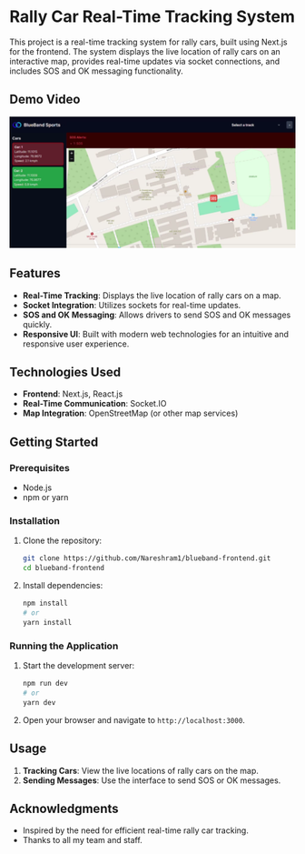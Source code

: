 
# Rally Car Real-Time Tracking System

This project is a real-time tracking system for rally cars, built using Next.js for the frontend. The system displays the live location of rally cars on an interactive map, provides real-time updates via socket connections, and includes SOS and OK messaging functionality.

## Demo Video

[![Watch the demo video](./demo/image.png)](./demo/demo.mp4)

## Features

- **Real-Time Tracking**: Displays the live location of rally cars on a map.
- **Socket Integration**: Utilizes sockets for real-time updates.
- **SOS and OK Messaging**: Allows drivers to send SOS and OK messages quickly.
- **Responsive UI**: Built with modern web technologies for an intuitive and responsive user experience.

## Technologies Used

- **Frontend**: Next.js, React.js
- **Real-Time Communication**: Socket.IO
- **Map Integration**: OpenStreetMap (or other map services)

## Getting Started

### Prerequisites

- Node.js
- npm or yarn

### Installation

1. Clone the repository:

    ```sh
    git clone https://github.com/Nareshram1/blueband-frontend.git
    cd blueband-frontend
    ```

2. Install dependencies:

    ```sh
    npm install
    # or
    yarn install
    ```

### Running the Application

1. Start the development server:

    ```sh
    npm run dev
    # or
    yarn dev
    ```

2. Open your browser and navigate to `http://localhost:3000`.

## Usage

1. **Tracking Cars**: View the live locations of rally cars on the map.
2. **Sending Messages**: Use the interface to send SOS or OK messages.

## Acknowledgments

- Inspired by the need for efficient real-time rally car tracking.
- Thanks to all my team and staff.
